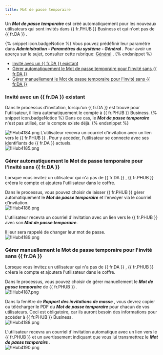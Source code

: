 ```yaml
---
title: Mot de passe temporaire
---
```

Un ***Mot de passe temporaire*** est créé automatiquement pour les nouveaux utilisateurs qui sont invités dans {{ fr.PHUB }} Business et qui n'ont pas de {{ fr.DA }} .  

{% snippet icon.badgeNotice %} 
Vous pouvez prédéfinir leur paramètre dans ***Administration - Paramètres du système - Général*** . Pour avoir un aperçu sur le sujet, consulter cette rubrique: [Général](/fr/hub/web-interface/hub-overview/administration/configuration-security/system-settings/general/) . 
{% endsnippet %}
 
* [Invité avec un {{ fr.DA }} existant](#invité-avec-un--frda--existant) 
* [Gérer automatiquement le Mot de passe temporaire pour l'invité sans {{ fr.DA }}](#gérer-automatiquement-le-mot-de-passe-temporaire-pour-linvité-sans--frda) 
* [Gérer manuellement le Mot de passe temporaire pour l'invité sans {{ fr.DA }}](#gérer-manuellement-le-mot-de-passe-temporaire-pour-linvité-sans--frda) 

### Invité avec un {{ fr.DA }} existant 

Dans le processus d'invitation, lorsqu'un {{ fr.DA }} est trouvé pour l'utilisateur, il liera automatiquement le compte à {{ fr.PHUB }} Business. 
{% snippet icon.badgeNotice %} 
Dans ce cas, le ***Mot de passe temporaire*** n'est pas utilisé, car le compte existe déjà. 
{% endsnippet %}
 
![!!Hub4184.png](https://webdevolutions.azureedge.net/docs/fr/hub/Hub4184.png) 
L'utilisateur recevra un courriel d'invitation avec un lien vers le {{ fr.PHUB }} . Pour y accéder, l'utilisateur se connecte avec ses identifiants de {{ fr.DA }} actuels.  
![!!Hub4185.png](https://webdevolutions.azureedge.net/docs/fr/hub/Hub4185.png) 

### Gérer automatiquement le Mot de passe temporaire pour l'invité sans {{ fr.DA }} 

Lorsque vous invitez un utilisateur qui n'a pas de {{ fr.DA }} , {{ fr.PHUB }} créera le compte et ajoutera l'utilisateur dans le coffre.  

Dans le processus, vous pouvez choisir de laisser {{ fr.PHUB }} gérer automatiquement le ***Mot de passe temporaire*** et l'envoyer via le courriel d'invitation.  
![!!Hub4186.png](https://webdevolutions.azureedge.net/docs/fr/hub/Hub4186.png) 

L'utilisateur recevra un courriel d'invitation avec un lien vers le {{ fr.PHUB }} avec son ***Mot de passe temporaire***.  

Il leur sera rappelé de changer leur mot de passe.  
![!!Hub4189.png](https://webdevolutions.azureedge.net/docs/fr/hub/Hub4189.png) 

### Gérer manuellement le Mot de passe temporaire pour l'invité sans {{ fr.DA }} 

Lorsque vous invitez un utilisateur qui n'a pas de {{ fr.DA }} , {{ fr.PHUB }} créera le compte et ajoutera l'utilisateur dans le coffre.  

Dans le processus, vous pouvez choisir de gérer manuellement le ***Mot de passe temporaire*** de {{ fr.PHUB }} .  
![!!Hub4187.png](https://webdevolutions.azureedge.net/docs/fr/hub/Hub4187.png) 

Dans la fenêtre de ***Rapport des invitations de masse*** , vous devrez copier ou télécharger le PDF du ***Mot de passe temporaire*** pour chacun de vos utilisateurs. Ceci est obligatoire, car ils auront besoin des informations pour accéder à {{ fr.PHUB }} Business.  
![!!Hub4188.png](https://webdevolutions.azureedge.net/docs/fr/hub/Hub4188.png) 

L'utilisateur recevra un courriel d'invitation automatique avec un lien vers le {{ fr.PHUB }} et un avertissement indiquant que vous lui transmettrez le ***Mot de passe temporaire*** .  
![!!Hub4190.png](https://webdevolutions.azureedge.net/docs/fr/hub/Hub4190.png) 


